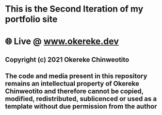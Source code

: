 


# This is the Second Iteration of my portfolio site

# 🌐 Live @ www.okereke.dev

## Copyright (c) 2021 Okereke Chinweotito
## The code and media present in this repository remains an intellectual property of Okereke Chinweotito and therefore cannot be copied, modified, redistributed, sublicenced or used as a template without due permission from the author

